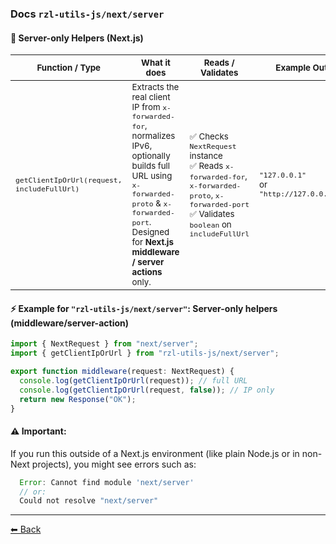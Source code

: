 ### Docs `rzl-utils-js/next/server`   
  
  #### 🚀 Server-only Helpers (Next.js)

  | <small>Function / Type </small>                            | <small>What it does</small>                                                                                                                                                                                               | <small>Reads / Validates</small>                                                                                                                                     | <small>Example Output</small>                                |
  | ---------------------------------------------------------- | ------------------------------------------------------------------------------------------------------------------------------------------------------------------------------------------------------------------------- | -------------------------------------------------------------------------------------------------------------------------------------------------------------------- | ------------------------------------------------------------ |
  | <small>`getClientIpOrUrl(request, includeFullUrl)`</small> | <small>Extracts the real client IP from `x-forwarded-for`, normalizes IPv6, optionally builds full URL using `x-forwarded-proto` & `x-forwarded-port`. Designed for **Next.js middleware / server actions** only.</small> | <small>✅ Checks `NextRequest` instance<br>✅ Reads `x-forwarded-for`, `x-forwarded-proto`, `x-forwarded-port`<br>✅ Validates `boolean` on `includeFullUrl`</small> | <small>`"127.0.0.1"`<br>or `"http://127.0.0.1:3000"`</small> |

  #### ⚡ Example for `"rzl-utils-js/next/server"`: Server-only helpers (middleware/server-action)

  ```ts
  import { NextRequest } from "next/server";
  import { getClientIpOrUrl } from "rzl-utils-js/next/server";

  export function middleware(request: NextRequest) {
    console.log(getClientIpOrUrl(request)); // full URL
    console.log(getClientIpOrUrl(request, false)); // IP only
    return new Response("OK");
  }
  ```

  #### ⚠️ Important:

  If you run this outside of a Next.js environment (like plain Node.js or in non-Next projects), you might see errors such as:

  ```js
    Error: Cannot find module 'next/server'
    // or:
    Could not resolve "next/server"
  ```

---

[⬅ Back](https://github.com/rzl-app/rzl-utils-js?tab=readme-ov-file#nextjs-support--server-only)

